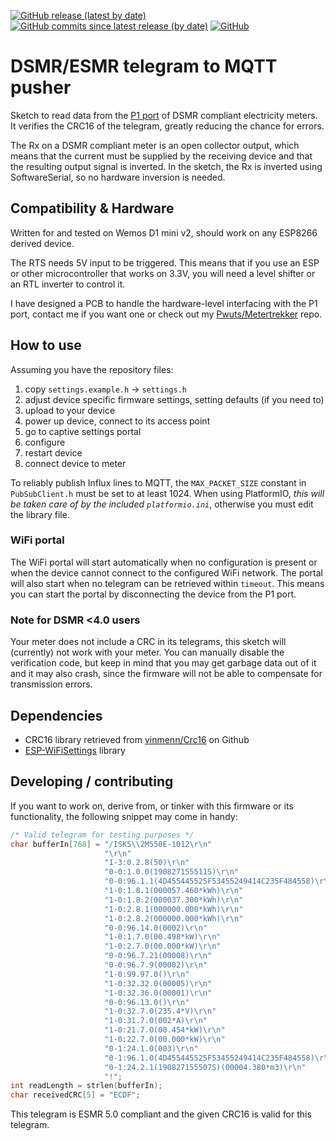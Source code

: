 [![GitHub release (latest by date)](https://img.shields.io/github/v/release/Pwutseltronics/Metertrekker2MQTT)](https://github.com/Pwutseltronics/Metertrekker2MQTT/releases)
[![GitHub commits since latest release (by date)](https://img.shields.io/github/commits-since/Pwutseltronics/Metertrekker2MQTT/latest)](https://github.com/Pwutseltronics/Metertrekker2MQTT/commits)
[![GitHub](https://img.shields.io/github/license/Pwutseltronics/Metertrekker2MQTT)](LICENSE)

DSMR/ESMR telegram to MQTT pusher
=================================

Sketch to read data from the [P1 port] of DSMR compliant electricity meters.
It verifies the CRC16 of the telegram, greatly reducing the chance for errors.

The Rx on a DSMR compliant meter is an open collector output, which means that
the current must be supplied by the receiving device and that the resulting
output signal is inverted. In the sketch, the Rx is inverted using SoftwareSerial,
so no hardware inversion is needed.

[P1 port]: https://www.netbeheernederland.nl/_upload/Files/Slimme_meter_15_a727fce1f1.pdf

## Compatibility & Hardware

Written for and tested on Wemos D1 mini v2, should work on any ESP8266 derived device.

The RTS needs 5V input to be triggered. This means that if you use an ESP or other
microcontroller that works on 3.3V, you will need a level shifter or an RTL inverter
to control it.

I have designed a PCB to handle the hardware-level interfacing with the P1 port,
contact me if you want one or check out my [Pwuts/Metertrekker] repo.

[Pwuts/Metertrekker]: https://gitlab.com/Pwuts/Metertrekker

## How to use

Assuming you have the repository files:
1. copy `settings.example.h` -> `settings.h`
2. adjust device specific firmware settings, setting defaults (if you need to)
3. upload to your device
4. power up device, connect to its access point
5. go to captive settings portal
6. configure
7. restart device
8. connect device to meter

To reliably publish Influx lines to MQTT, the `MAX_PACKET_SIZE` constant in
`PubSubClient.h` must be set to at least 1024. When using PlatformIO, *this
will be taken care of by the included `platformio.ini`*, otherwise you must
edit the library file.

### WiFi portal
The WiFi portal will start automatically when no configuration is present or
when the device cannot connect to the configured WiFi network. The portal will
also start when no telegram can be retrieved within `timeout`. This means you
can start the portal by disconnecting the device from the P1 port.

### Note for DSMR <4.0 users
Your meter does not include a CRC in its telegrams, this sketch will (currently)
not work with your meter. You can manually disable the verification code, but
keep in mind that you may get garbage data out of it and it may also crash,
since the firmware will not be able to compensate for transmission errors.

## Dependencies

* CRC16 library retrieved from [vinmenn/Crc16] on Github
* [ESP-WiFiSettings] library

[vinmenn/Crc16]: https://github.com/vinmenn/Crc16
[ESP-WiFiSettings]: https://platformio.org/lib/show/7251/ESP-WiFiSettings

## Developing / contributing

If you want to work on, derive from, or tinker with this firmware or its functionality,
the following snippet may come in handy:
```C++
/* Valid telegram for testing purposes */
char bufferIn[768] = "/ISK5\\2M550E-1012\r\n"
                     "\r\n"
                     "1-3:0.2.8(50)\r\n"
                     "0-0:1.0.0(190827155511S)\r\n"
                     "0-0:96.1.1(4D455445525F53455249414C235F484558)\r\n"
                     "1-0:1.8.1(000057.460*kWh)\r\n"
                     "1-0:1.8.2(000037.300*kWh)\r\n"
                     "1-0:2.8.1(000000.000*kWh)\r\n"
                     "1-0:2.8.2(000000.000*kWh)\r\n"
                     "0-0:96.14.0(0002)\r\n"
                     "1-0:1.7.0(00.498*kW)\r\n"
                     "1-0:2.7.0(00.000*kW)\r\n"
                     "0-0:96.7.21(00008)\r\n"
                     "0-0:96.7.9(00002)\r\n"
                     "1-0:99.97.0()\r\n"
                     "1-0:32.32.0(00005)\r\n"
                     "1-0:32.36.0(00001)\r\n"
                     "0-0:96.13.0()\r\n"
                     "1-0:32.7.0(235.4*V)\r\n"
                     "1-0:31.7.0(002*A)\r\n"
                     "1-0:21.7.0(00.454*kW)\r\n"
                     "1-0:22.7.0(00.000*kW)\r\n"
                     "0-1:24.1.0(003)\r\n"
                     "0-1:96.1.0(4D455445525F53455249414C235F484558)\r\n"
                     "0-1:24.2.1(190827155507S)(00004.380*m3)\r\n"
                     "!";
int readLength = strlen(bufferIn);
char receivedCRC[5] = "ECDF";
```
This telegram is ESMR 5.0 compliant and the given CRC16 is valid for this telegram.
